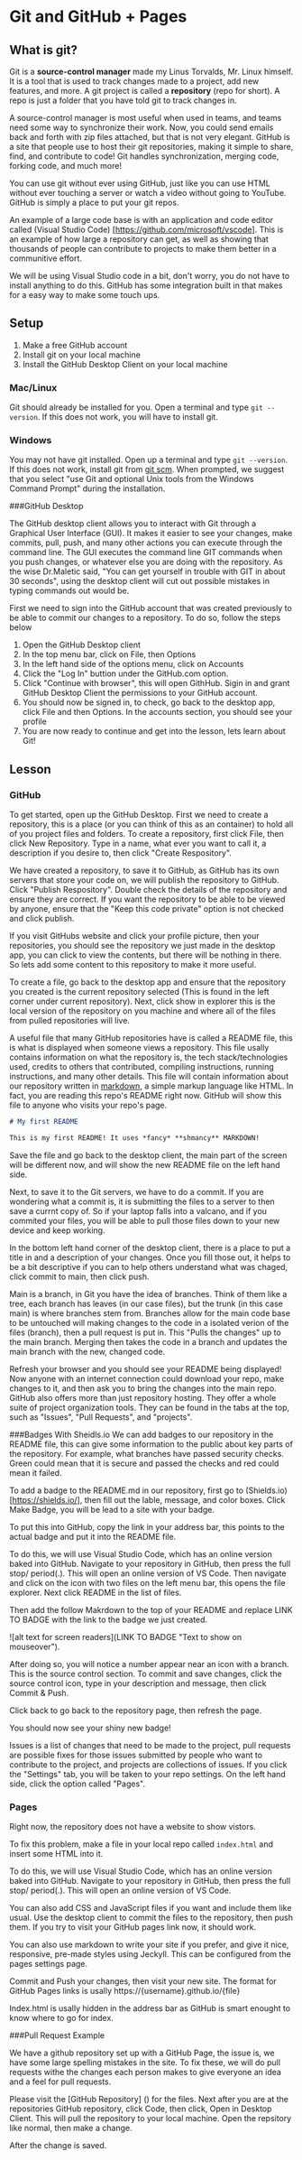 # Git and GitHub + Pages

## What is git?

Git is a **source-control manager** made my Linus Torvalds, Mr. Linux himself. It is a tool that is used to track changes made to a project, add new features, and more. A git project is called a **repository** (repo for short). A repo is just a folder that you have told git to track changes in.

A source-control manager is most useful when used in teams, and teams need some way to synchronize their work. Now, you could send emails back and forth with zip files attached, but that is not very elegant. GitHub is a site that people use to host their git repositories, making it simple to share, find, and contribute to code! Git handles synchronization, merging code, forking code, and much more!

You can use git without ever using GitHub, just like you can use HTML without ever touching a server or watch a video without going to YouTube. GitHub is simply a place to put your git repos.

An example of a large code base is with an application and code editor called (Visual Studio Code) [https://github.com/microsoft/vscode]. This is an example of how large a repository can get, as well as showing that thousands of people can contribute to projects to make them better in a communitive effort.

We will be using Visual Studio code in a bit, don't worry, you do not have to install anything to do this. GitHub has some integration built in that makes for a easy way to make some touch ups.

## Setup

1. Make a free GitHub account
2. Install git on your local machine
3. Install the GitHub Desktop Client on your local machine

### Mac/Linux

Git should already be installed for you. Open a terminal and type `git --version`. If this does not work, you will have to install git.

### Windows

You may not have git installed. Open up a terminal and type `git --version`. If this does not work, install git from [git scm](https://git-scm.com/downloads). When prompted, we suggest that you select "use Git and optional Unix tools from the Windows Command Prompt" during the installation. 

###GitHub Desktop

The GitHub desktop client allows you to interact with Git through a Graphical User Interface (GUI). It makes it easier to see your changes, make commits, pull, push, and many other actions you can execute through the command line. The GUI executes the command line GIT commands when you push changes, or whatever else you are doing with the repository. As the wise Dr.Maletic said, "You can get yourself in trouble with GIT in about 30 seconds", using the desktop client will cut out possible mistakes in typing commands out would be.

First we need to sign into the GitHub account that was created previously to be able to commit our changes to a repository. To do so, follow the steps below
1. Open the GitHub Desktop client
2. In the top menu bar, click on File, then Options
3. In the left hand side of the options menu, click on Accounts
4. Click the "Log In" buttion under the GitHub.com option.
5. Click "Continue with browser", this will open GithHub. Sigin in and grant GitHub Desktop Client the permissions to your GitHub account.
6. You should now be signed in, to check, go back to the desktop app, click File and then Options. In the accounts section, you should see your profile
7. You are now ready to continue and get into the lesson, lets learn about Git!

## Lesson

### GitHub

To get started, open up the GitHub Desktop. First we need to create a repository, this is a place (or you can think of this as an container) to hold all of you project files and folders. To create a repository, first click File, then click New Repository. Type in a name, what ever you want to call it, a description if you desire to, then click "Create Respository".

We have created a repository, to save it to GitHub, as GitHub has its own servers that store your code on, we will publish the repository to GitHub. Click "Publish Respository". Double check the details of the repository and ensure they are correct. If you want the repository to be able to be viewed by anyone, ensure that the "Keep this code private" option is not checked and click publish.

If you visit GitHubs website and click your profile picture, then your repositories, you should see the repository we just made in the desktop app, you can click to view the contents, but there will be nothing in there. So lets add some content to this repository to make it more useful.

To create a file, go back to the desktop app and ensure that the repository you created is the current repository selected (This is found in the left corner under current repository). Next, click show in explorer this is the local version of the repository on you machine and where all of the files from pulled repositories will live. 

A useful file that many GitHub repositories have is called a README file, this is what is displayed when someone views a repository. This file usally contains information on what the repository is, the tech stack/technologies used, credits to others that contributed, compiling instructions, running instructions, and many other details. This file will contain information about our repository written in [markdown](https://www.markdownguide.org/cheat-sheet/), a simple markup language like HTML. In fact, you are reading this repo's README right now. GitHub will show this file to anyone who visits your repo's page.

```markdown
# My first README

This is my first README! It uses *fancy* **shmancy** MARKDOWN!
```

Save the file and go back to the desktop client, the main part of the screen will be different now, and will show the new README file on the left hand side.

Next, to save it to the Git servers, we have to do a commit. If you are wondering what a commit is, it is submitting the files to a server to then save a currnt copy of. So if your laptop falls into a valcano, and if you commited your files, you will be able to pull those files down to your new device and keep working. 

In the bottom left hand corner of the desktop client, there is a place to put a title in and a description of your changes. Once you fill those out, it helps to be a bit descriptive if you can to help others understand what was chaged, click commit to main, then click push.

Main is a branch, in Git you have the idea of branches. Think of them like a tree, each branch has leaves (in our case files), but the trunk (in this case main) is where branches stem from. Branches allow for the main code base to be untouched will making changes to the code in a isolated verion of the files (branch), then a pull request is put in. This "Pulls the changes" up to the main branch. Merging then takes the code in a branch and updates the main branch with the new, changed code.

Refresh your browser and you should see your README being displayed! Now anyone with an internet connection could download your repo, make changes to it, and then ask you to bring the changes into the main repo. GitHub also offers more than just repository hosting. They offer a whole suite of project organization tools. They can be found in the tabs at the top, such as "Issues", "Pull Requests", and "projects".


###Badges With Sheidls.io
We can add badges to our repository in the README file, this can give some information to the public about key parts of the repository. For example, what branches have passed security checks. Green could mean that it is secure and passed the checks and red could mean it failed.

To add a badge to the README.md in our repository, first go to (Shields.io)[https://shields.io/], then fill out the lable, message, and color boxes. Click Make Badge, you will be lead to a site with your badge.

To put this into GitHub, copy the link in your address bar, this points to the actual badge and put it into the README file.

To do this, we will use Visual Studio Code, which has an online version baked into GitHub. Navigate to your repository in GitHub, then press the full stop/ period(.). This will open an online version of VS Code. Then navigate and click on the icon with two files on the left menu bar, this opens the file explorer. Next click README in the list of files.

Then add the follow Makrdown to the top of your README and replace LINK TO BADGE with the link to the badge we just created.

![alt text for screen readers](LINK TO BADGE "Text to show on mouseover").

After doing so, you will notice a number appear near an icon with a branch. This is the source control section. To commit and save changes, click the source control icon, type in your description and message, then click Commit & Push.

Click back to go back to the repository page, then refresh the page.

You should now see your shiny new badge!


Issues is a list of changes that need to be made to the project, pull requests are possible fixes for those issues submitted by people who want to contribute to the project, and projects are collections of issues. If you click the "Settings" tab, you will be taken to your repo settings. On the left hand side, click the option called "Pages". 



### Pages

Right now, the repository does not have a website to show vistors.


To fix this problem, make a file in your local repo called `index.html` and insert some HTML into it. 

To do this, we will use Visual Studio Code, which has an online version baked into GitHub. Navigate to your repository in GitHub, then press the full stop/ period(.). This will open an online version of VS Code.

You can also add CSS and JavaScript files if you want and include them like usual. Use the desktop client to commit the files to the repository, then push them. If you try to visit your GitHub pages link now, it should work.

You can also use markdown to write your site if you prefer, and give it nice, responsive, pre-made styles using Jeckyll. This can be configured from the pages settings page. 

Commit and Push your changes, then visit your new site. The format for GitHub Pages links is usally https://{username}.github.io/{file}

Index.html is usally hidden in the address bar as GitHub is smart enought to know where to go for index.


###Pull Request Example

We have a github repository set up with a GitHub Page, the issue is, we have some large spelling mistakes in the site. To fix these, we will do pull requests withe the changes each person makes to give everyone an idea and a feel for pull requests.

Please visit the [GitHub Repository] () for the files. Next after you are at the repositories GitHub repository, click Code, then click, Open in Desktop Client. This will pull the repository to your local machine. Open the repsitory like normal, then make a change.

After the change is saved. 